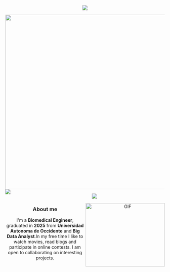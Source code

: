 

<div align="center">
<!-- TODO: Add class that explains all the tools you use -->
<div align="center
<img width="40px"><a href="https://github.com/404"><img src="https://user-images.githubusercontent.com/73097560/115834477-dbab4500-a447-11eb-908a-139a6edaec5c.gif"></a>

<p align="Left">
 <img width="550" align="top" src="https://readme-typing-svg.herokuapp.com/?lines=Welcome+to+my+GitHub+Profile!&center=true&width=360&height=30&color=27b1bf">

  <img align="left" src="https://orhun.dev/img/crow.png">
</p>

<!-- <a target="blank"><img align="left" src="./assets/profile_pic.gif" /></a> -->
<img width="40px"><a href="https://github.com/404"><img src="https://user-images.githubusercontent.com/73097560/115834477-dbab4500-a447-11eb-908a-139a6edaec5c.gif"></a>


<img align="right" height="200" width="250" alt="GIF" src="https://media.giphy.com/media/xaO6TmgQmKEQ4516sE/giphy.gif">



### About me 

I'm a **Biomedical Engineer**, graduated in **2025** from **Universidad Autonoma de Occidente** and **Big Data Analyst**.In my free time I like to watch movies, read blogs and participate in online contests. I am open to collaborating on interesting projects.

<br>




